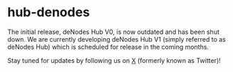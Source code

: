 ﻿# hub-denodes

The initial release, deNodes Hub V0, is now outdated and has been shut down. We are currently developing deNodes Hub V1 (simply referred to as deNodes Hub) which is scheduled for release in the coming months.

Stay tuned for updates by following us on [X](https://x.com/_denodes) (formerly known as Twitter)!
